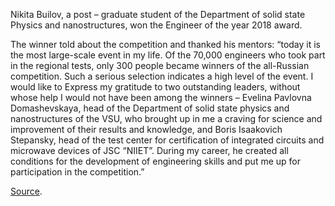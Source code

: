 Nikita Builov, a post – graduate student of the Department of solid state Physics and nanostructures, won the Engineer of the year 2018 award.

The winner told about the competition and thanked his mentors: “today it is the most large-scale event in my life. Of the 70,000 engineers who took part in the regional tests, only 300 people became winners of the all-Russian competition. Such a serious selection indicates a high level of the event. I would like to Express my gratitude to two outstanding leaders, without whose help I would not have been among the winners – Evelina Pavlovna Domashevskaya, head of the Department of solid state physics and nanostructures of the VSU, who brought up in me a craving for science and improvement of their results and knowledge, and Boris Isaakovich Stepansky, head of the test center for certification of integrated circuits and microwave devices of JSC “NIIET”. During my career, he created all conditions for the development of engineering skills and put me up for participation in the competition.”

[Source](https://vrn.vestipk.ru/archives/143699).
